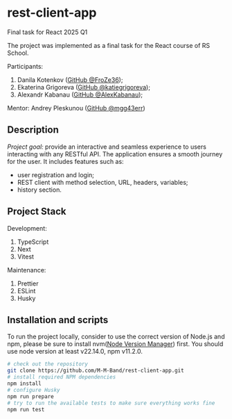 # rest-client-app
Final task for React 2025 Q1

The project was implemented as a final task for the React course of RS School. 

Participants:
1. Danila Kotenkov ([GitHub @FroZe36](https://github.com/FroZe36)); 
2. Ekaterina Grigoreva ([GitHub @katiegrigoreva](https://github.com/katiegrigoreva)); 
3. Alexandr Kabanau ([GitHub @AlexKabanau](https://github.com/AlexKabanau));

Mentor:
Andrey Pleskunou ([GitHub @mgg43err](https://github.com/mgg43err))

## Description
*Project goal:* provide an interactive and seamless experience to users interacting with any RESTful API. The application ensures a smooth journey for the user. It includes features such as:
- user registration and login;
- REST client with method selection, URL, headers, variables;
- history section.

## Project Stack
Development:
1. TypeScript
2. Next
3. Vitest

Maintenance:
1. Prettier
2. ESLint
3. Husky 

## Installation and scripts
To run the project locally, consider to use the correct version of Node.js and npm, please be sure to install nvm([Node Version Manager](https://github.com/nvm-sh/nvm)) first.
You should use node version at least v22.14.0, npm v11.2.0.

```bash
# check out the repository
git clone https://github.com/M-M-Band/rest-client-app.git
# install required NPM dependencies
npm install
# configure Husky
npm run prepare
# try to run the available tests to make sure everything works fine
npm run test
```

